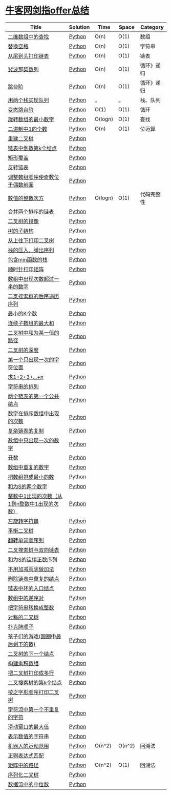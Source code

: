 # [牛客网剑指offer总结](https://www.nowcoder.com/ta/coding-interviews)



| Title | Solution | Time | Space | Category |
| --- | --- | --- | --- | --- |
| [二维数组中的查找](https://www.nowcoder.com/profile/4727991/codeBookDetail?submissionId=42453621) | [Python](./Python/二维数组中的查找.py) | O(n) | O(1) | 数组 |
| [替换空格](https://www.nowcoder.com/profile/4727991/codeBookDetail?submissionId=42460839) | [Python](./Python/替换空格.py) | O(n) | O(1) | 字符串 |
| [从尾到头打印链表](https://www.nowcoder.com/profile/4727991/codeBookDetail?submissionId=42462324) | [Python](./Python/从尾到头打印链表.py) | O(n) | O(1) | 链表 |
| [斐波那契数列](https://www.nowcoder.com/profile/4727991/codeBookDetail?submissionId=45227866) | [Python](./Python/斐波那契数列.py) | O(n) | O(1) | 循环》递归 |
| [跳台阶](https://www.nowcoder.com/profile/4727991/codeBookDetail?submissionId=45230720) | [Python](./Python/跳台阶.py) | O(n) | O(1) | 循环》递归 |
| [用两个栈实现队列](https://www.nowcoder.com/profile/4727991/codeBookDetail?submissionId=45235801) | [Python](./Python/用两个栈实现队列.py) | _ | _ | 栈、队列 |
| [变态跳台阶](https://www.nowcoder.com/profile/4727991/codeBookDetail?submissionId=45235366) | [Python](./Python/变态跳台阶.py) | O(1) | O(1) | 循环 |
| [旋转数组的最小数字](https://www.nowcoder.com/profile/4727991/codeBookDetail?submissionId=45236648) | [Python](./Python/旋转数组的最小数字.py) | O(logn) | O(1) | 查找 |
| [二进制中1的个数](https://www.nowcoder.com/profile/4727991/codeBookDetail?submissionId=46075299) | [Python](./Python/二进制中1的个数.py) | O(n) | O(1) | 位运算 |
| [重建二叉树]() | [Python](./Python/重建二叉树.py) |  |  |  |
| [链表中倒数第k个结点]() | [Python](./Python/链表中倒数第k个结点.py) |  |  |  |
| [矩形覆盖]() | [Python](./Python/矩形覆盖.py) |  |  |  |
| [反转链表]() | [Python](./Python/反转链表.py) |  |  |  |
| [调整数组顺序使奇数位于偶数前面]() | [Python](./Python/调整数组顺序使奇数位于偶数前面.py) |  |  |  |
| [数值的整数次方](https://www.nowcoder.com/profile/4727991/codeBookDetail?submissionId=46083470) | [Python](./Python/数值的整数次方.py) | O(logn) | O(1) | 代码完整性 |
| [合并两个排序的链表]() | [Python](./Python/合并两个排序的链表.py) |  |  |  |
| [二叉树的镜像]() | [Python](./Python/二叉树的镜像.py) |  |  |  |
| [树的子结构]() | [Python](./Python/树的子结构.py) |  |  |  |
| [从上往下打印二叉树]() | [Python](./Python/从上往下打印二叉树.py) |  |  |  |
| [栈的压入、弹出序列]() | [Python](./Python/栈的压入、弹出序列.py) |  |  |  |
| [包含min函数的栈]() | [Python](./Python/包含min函数的栈.py) |  |  |  |
| [顺时针打印矩阵]() | [Python](./Python/顺时针打印矩阵.py) |  |  |  |
| [数组中出现次数超过一半的数字]() | [Python](./Python/数组中出现次数超过一半的数字.py) |  |  |  |
| [二叉搜索树的后序遍历序列]() | [Python](./Python/二叉搜索树的后序遍历序列.py) |  |  |  |
| [最小的K个数]() | [Python](./Python/最小的K个数.py) |  |  |  |
| [连续子数组的最大和]() | [Python](./Python/连续子数组的最大和.py) |  |  |  |
| [二叉树中和为某一值的路径]() | [Python](./Python/二叉树中和为某一值的路径.py) |  |  |  |
| [二叉树的深度]() | [Python](./Python/二叉树的深度.py) |  |  |  |
| [第一个只出现一次的字符位置]() | [Python](./Python/第一个只出现一次的字符位置.py) |  |  |  |
| [求1+2+3+...+n]() | [Python](./Python/求1+2+3+...+n.py) |  |  |  |
| [字符串的排列]() | [Python](./Python/字符串的排列.py) |  |  |  |
| [两个链表的第一个公共结点]() | [Python](./Python/两个链表的第一个公共结点.py) |  |  |  |
| [数字在排序数组中出现的次数]() | [Python](./Python/数字在排序数组中出现的次数.py) |  |  |  |
| [复杂链表的复制]() | [Python](./Python/复杂链表的复制.py) |  |  |  |
| [数组中只出现一次的数字]() | [Python](./Python/数组中只出现一次的数字.py) |  |  |  |
| [丑数]() | [Python](./Python/丑数.py) |  |  |  |
| [数组中重复的数字]() | [Python](./Python/数组中重复的数字.py) |  |  |  |
| [把数组排成最小的数]() | [Python](./Python/把数组排成最小的数.py) |  |  |  |
| [和为S的两个数字]() | [Python](./Python/和为S的两个数字.py) |  |  |  |
| [整数中1出现的次数（从1到n整数中1出现的次数）]() | [Python](./Python/整数中1出现的次数（从1到n整数中1出现的次数）.py) |  |  |  |
| [左旋转字符串]() | [Python](./Python/左旋转字符串.py) |  |  |  |
| [平衡二叉树]() | [Python](./Python/平衡二叉树.py) |  |  |  |
| [翻转单词顺序列]() | [Python](./Python/翻转单词顺序列.py) |  |  |  |
| [二叉搜索树与双向链表]() | [Python](./Python/二叉搜索树与双向链表.py) |  |  |  |
| [和为S的连续正数序列]() | [Python](./Python/和为S的连续正数序列.py) |  |  |  |
| [不用加减乘除做加法]() | [Python](./Python/不用加减乘除做加法.py) |  |  |  |
| [删除链表中重复的结点]() | [Python](./Python/删除链表中重复的结点.py) |  |  |  |
| [链表中环的入口结点]() | [Python](./Python/链表中环的入口结点.py) |  |  |  |
| [数组中的逆序对]() | [Python](./Python/数组中的逆序对.py) |  |  |  |
| [把字符串转换成整数]() | [Python](./Python/把字符串转换成整数.py) |  |  |  |
| [对称的二叉树]() | [Python](./Python/对称的二叉树.py) |  |  |  |
| [扑克牌顺子]() | [Python](./Python/扑克牌顺子.py) |  |  |  |
| [孩子们的游戏(圆圈中最后剩下的数)]() | [Python](./Python/孩子们的游戏（圆圈中最后剩下的数）.py) |  |  |  |
| [二叉树的下一个结点]() | [Python](./Python/二叉树的下一个结点.py) |  |  |  |
| [构建乘积数组]() | [Python](./Python/构建乘积数组.py) |  |  |  |
| [把二叉树打印成多行]() | [Python](./Python/把二叉树打印成多行.py) |  |  |  |
| [二叉搜索树的第k个结点]() | [Python](./Python/二叉搜索树的第k个结点.py) |  |  |  |
| [按之字形顺序打印二叉树]() | [Python](./Python/按之字形顺序打印二叉树.py) |  |  |  |
| [字符流中第一个不重复的字符]() | [Python](./Python/字符流中第一个不重复的字符.py) |  |  |  |
| [滑动窗口的最大值]() | [Python](./Python/滑动窗口的最大值.py) |  |  |  |
| [表示数值的字符串]() | [Python](./Python/表示数值的字符串.py) |  |  |  |
| [机器人的运动范围]() | [Python](./Python/机器人的运动范围.py) | O(n^2) | O(n^2) | 回溯法 |
| [正则表达式匹配]() | [Python](./Python/正则表达式匹配.py) |  |  |  |
| [矩阵中的路径]() | [Python](./Python/矩阵中的路径.py) | O(n^2) | O(1) | 回溯法 |
| [序列化二叉树]() | [Python](./Python/序列化二叉树.py) |  |  |  |
| [数据流中的中位数]() | [Python](./Python/数据流中的中位数.py) |  |  |  |
